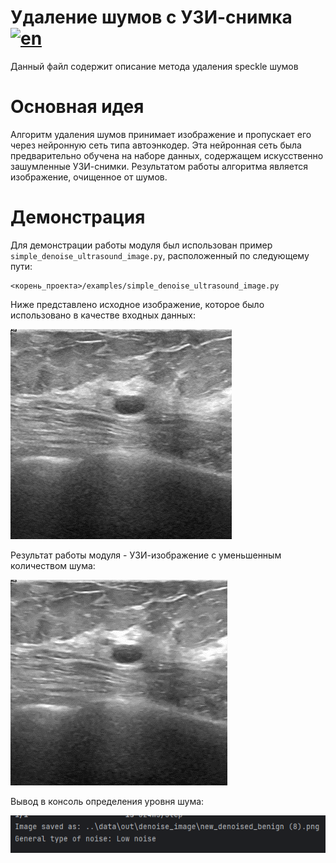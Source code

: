 # Удаление шумов с УЗИ-снимка [![en](https://img.shields.io/badge/en-ru-green.svg)](../en/denoise_ultrasound_image.md)
Данный файл содержит описание метода удаления speckle шумов

# Основная идея
Алгоритм удаления шумов принимает изображение и пропускает его через нейронную сеть типа автоэнкодер. Эта нейронная сеть была предварительно обучена на наборе данных, содержащем искусственно зашумленные УЗИ-снимки. Результатом работы алгоритма является изображение, очищенное от шумов.

# Демонстрация
Для демонстрации работы модуля был использован пример `simple_denoise_ultrasound_image.py`, расположенный по следующему пути:

```
<корень_проекта>/examples/simple_denoise_ultrasound_image.py
```

Ниже представлено исходное изображение, которое было использовано в качестве входных данных:

![raw denoise ultrasound](/doc/assets/raw_denoise_ultrasound.png)    

Результат работы модуля - УЗИ-изображение с уменьшенным количеством шума:

![result denoise  ultrasound](/doc/assets/result_denoise_ultrasound.png)

Вывод в консоль определения уровня шума:

![result denoise level ultrasound](/doc/assets/result_denoise_level_ultrasound.png)   

